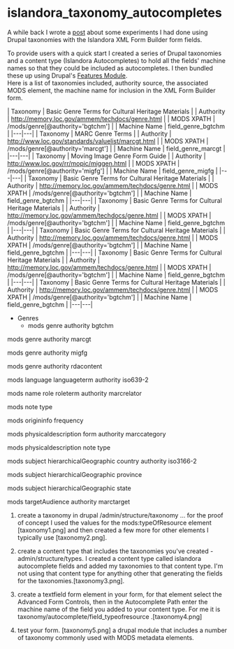 islandora_taxonomy_autocompletes
================================

A while back I wrote a [post](https://groups.google.com/forum/#!topic/islandora/O5bXlqeAVoc) about some experiments I had done using Drupal taxonomies with the Islandora XML Form Builder form fields.

To provide users with a quick start I created a series of Drupal taxonomies 
and a content type (Islandora Autocompletes) to hold all the fields' machine names so that they could be included as autocompletes. 
I then bundled these up using Drupal's [Features Module](http://drupal.org/project/features).  
Here is a list of taxonomies included, authority source, the associated MODS element, the machine name for inclusion in the XML Form Builder form.

| Taxonomy | Basic Genre Terms for Cultural Heritage Materials |
| Authority  | http://memory.loc.gov/ammem/techdocs/genre.html |
| MODS XPATH | /mods/genre[@authority='bgtchm'] |
| Machine Name | field_genre_bgtchm  |
|---|---|
| Taxonomy | MARC Genre Terms |
| Authority  | http://www.loc.gov/standards/valuelist/marcgt.html |
| MODS XPATH | /mods/genre[@authority='marcgt'] |
| Machine Name | field_genre_marcgt  |
|---|---|
| Taxonomy | Moving Image Genre Form Guide |
| Authority  | http://www.loc.gov/rr/mopic/miggen.html |
| MODS XPATH | /mods/genre[@authority='migfg'] |
| Machine Name | field_genre_migfg  |
|---|---|
| Taxonomy | Basic Genre Terms for Cultural Heritage Materials |
| Authority  | http://memory.loc.gov/ammem/techdocs/genre.html |
| MODS XPATH | /mods/genre[@authority='bgtchm'] |
| Machine Name | field_genre_bgtchm  |
|---|---|
| Taxonomy | Basic Genre Terms for Cultural Heritage Materials |
| Authority  | http://memory.loc.gov/ammem/techdocs/genre.html |
| MODS XPATH | /mods/genre[@authority='bgtchm'] |
| Machine Name | field_genre_bgtchm  |
|---|---|
| Taxonomy | Basic Genre Terms for Cultural Heritage Materials |
| Authority  | http://memory.loc.gov/ammem/techdocs/genre.html |
| MODS XPATH | /mods/genre[@authority='bgtchm'] |
| Machine Name | field_genre_bgtchm  |
|---|---|
| Taxonomy | Basic Genre Terms for Cultural Heritage Materials |
| Authority  | http://memory.loc.gov/ammem/techdocs/genre.html |
| MODS XPATH | /mods/genre[@authority='bgtchm'] |
| Machine Name | field_genre_bgtchm  |
|---|---|
| Taxonomy | Basic Genre Terms for Cultural Heritage Materials |
| Authority  | http://memory.loc.gov/ammem/techdocs/genre.html |
| MODS XPATH | /mods/genre[@authority='bgtchm'] |
| Machine Name | field_genre_bgtchm  |
|---|---|
* Genres
    * mods genre authority bgtchm

mods genre authority marcgt

mods genre authority migfg

mods genre authority rdacontent

mods language languageterm authority iso639-2

mods name role roleterm authority marcrelator

mods note type

mods origininfo frequency

mods physicaldescription form authority marccategory

mods physicaldescription note type

mods subject hierarchicalGeographic country authority iso3166-2

mods subject hierarchicalGeographic province

mods subject hierarchicalGeographic state

mods targetAudience authority marctarget



1. create a taxonomy in drupal /admin/structure/taxonomy   ... for the proof of concept I used the values for the mods:typeOfResource element [taxonomy1.png] and then created a few more for other elements I typically use [taxonomy2.png].

2. create a content type that includes the taxonomies you've created - admin/structure/types.  I created a content type called islandora autocomplete fields and added my taxonomies to that content type.  I'm not using that content type for anything other that generating the fields for the taxonomies.[taxonomy3.png].

3. create a textfield form element in your form, for that element select the Advanced Form Controls, then in the Autocomplete Path enter the machine name of the field you added to your content type. For me it is taxonomy/autocomplete/field_typeofresource .[taxonomy4.png]

4. test your form. [taxonomy5.png]
a drupal module that includes a number of taxonomy commonly used with MODS metadata elements.
